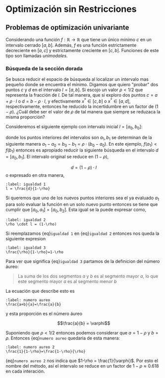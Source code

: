 # Optimización sin Restricciones

## Problemas de optimización univariante

Considerando una función $f : \mathbb{R} \to \mathbb{R}$ que tiene un único mínimo $c$ en un intervalo cerrado $[a,b]$. Además, $f$ es una función estrictamente decreciente en $[a,c]$ y estrictamente creciente en $[c, b]$. Funciones de este tipo son llamadas *unimodales*.

### Búsqueda de la sección dorada

Se busca reducir el espacio de búsqueda al localizar un intervalo mas pequeño donde se encuentra el mínimo. Digamos que quiero "probar" dos puntos $c$ y $d$ en el intervalo $l = [a, b]$. Si escojo un valor $\rho < 1/2$ que representa la fracción de $l$. De tal manera, que si exploro dos puntos $c=a + \rho \cdot l$ o $d = b - \rho \cdot l$, y efectivamente $x^* \in [c, b]$ o $x^* \in [a, d]$, respectivamente, entonces he reducido la incertidumbre en un factor de $(1 - \rho)$. ¿Cuál debe ser el valor de $\rho$ de tal manera que siempre se reduzaca la misma proporción? 


Consideremos el siguiente ejemplo con intervalo inicial $l=[a_0, b_0]$:




donde los puntos interiores del intervalos son $a_1, b_1$  se determinan de la siguiente manera $a_1 - a_0 = b_0 - b_1 =\rho \cdot (b_0 - a_0)$. En este ejemplo, $f(a_1) < f(b_1)$ entonces es apropiado reducir la siguiente búsqueda en el intervalo $d=[a_0, b_1]$. El intervalo original se reduce en $(1-\rho)$,

$$d = (1-\rho)\cdot l$$
o expresado en otra manera,
```{math}
:label: igualdad 1
l = \frac{d}{1-\rho}
```

Si queremos que uno de los nuevos puntos interiores sea el ya evaluado $a_1$ para solo evaluar la función en un solo nuevo punto entonces se tiene que cumplir que $[a_0, a_1] = [a_0, b_2]$. Esta igual se la puede expresar como,

```{math}
:label: igualdad 2
\rho \cdot l = (1-\rho)
```

Si reemplazamos {eq}`igualdad 1` en {eq}`igualdad 2` entonces nos queda la siguiente expresion

```{math}
:label: igualdad 3
\frac{\rho}{1-\rho}=1-\rho
```

Para ver que significa {eq}`igualdad 3` partamos de la definicion del número áureo:

> La suma de los dos segmentos $a$ y $b$ es al segmento mayor $a$, lo que este segmento mayor $a$ es al segmento menor $b$

La ecuación que describe esto es
```{math}
:label: numero aureo
\frac{a+b}{a}=\frac{a}{b}
```
y esta proporción es el número áureo

$$\frac{a}{b} = \varphi$$

Suponiendo que $\rho < 1/2$ entonces podemos considerar que $a=1-\rho$ y $b=\rho$. Entonces {eq}`numero aureo` quedaria de esta manera:
```{math}
:label: numero aureo 2
\frac{1}{1-\rho}=\frac{1-\rho}{\rho}
```
{eq}`numero aureo 2` nos indica que $1-\rho = \frac{1}{\varphi}$. Por esto el nombre del método, así el intervalo se reduce en un factor de $1 - \rho \approx 0.618$ en cada interación.